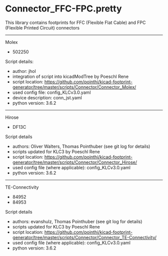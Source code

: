 # Connector_FFC-FPC.pretty
This library contains footprints for FFC (Flexible Flat Cable) and FPC (Flexible Printed Circuit) connectors

---

Molex
- 502250

Script details:

- author: jhol
- integration of script into kicadModTree by Poeschl Rene
- script location: https://github.com/pointhi/kicad-footprint-generator/tree/master/scripts/Connector/Connector_Molex/
- used config file: config_KLCv3.0.yaml
- device description: conn_jst.yaml
- python version: 3.6.2

---

Hirose
- DF13C

Script details
- authors: Oliver Walters, Thomas Pointhuber (see git log for details)
- scripts updated for KLC3 by Poeschl Rene
- script location: https://github.com/pointhi/kicad-footprint-generator/tree/master/scripts/Connector/Connector_Hirose/
- used config file (where applicable): config_KLCv3.0.yaml
- python version: 3.6.2

---

TE-Connectivity
- 84952
- 84953

Script details
- authors: evanshulz, Thomas Pointhuber (see git log for details)
- scripts updated for KLC3 by Poeschl Rene
- script location: https://github.com/pointhi/kicad-footprint-generator/tree/master/scripts/Connector/Connector_TE-Connectivity/
- used config file (where applicable): config_KLCv3.0.yaml
- python version: 3.6.2
